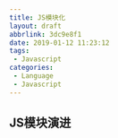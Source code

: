 ```yaml
---
title: JS模块化
layout: draft
abbrlink: 3dc9e8f1
date: 2019-01-12 11:23:12
tags:
 - Javascript
categories:
 - Language
 - Javascript
---
```


## JS模块演进

